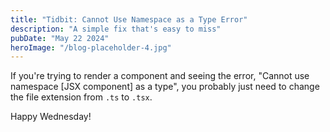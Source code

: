 ```yaml
---
title: "Tidbit: Cannot Use Namespace as a Type Error"
description: "A simple fix that's easy to miss"
pubDate: "May 22 2024"
heroImage: "/blog-placeholder-4.jpg"
---
```


If you're trying to render a component and seeing the error, "Cannot use namespace [JSX component] as a type", you probably just need to change the file extension from `.ts` to `.tsx`.

Happy Wednesday!
